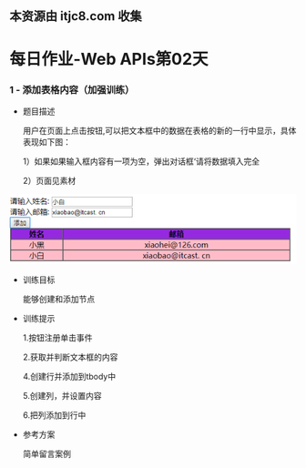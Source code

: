 ## 本资源由 itjc8.com 收集
# 每日作业-Web APIs第02天

### 1 - 添加表格内容（加强训练）

- 题目描述

   用户在页面上点击按钮,可以把文本框中的数据在表格的新的一行中显示，具体表现如下图：

   1）如果如果输入框内容有一项为空，弹出对话框‘请将数据填入完全

   2）页面见素材

![1550912183653](images/1550912183653.png)

- 训练目标

  能够创建和添加节点

- 训练提示

  1.按钮注册单击事件

  2.获取并判断文本框的内容

  4.创建行并添加到tbody中

  5.创建列，并设置内容

  6.把列添加到行中

- 参考方案

  简单留言案例
